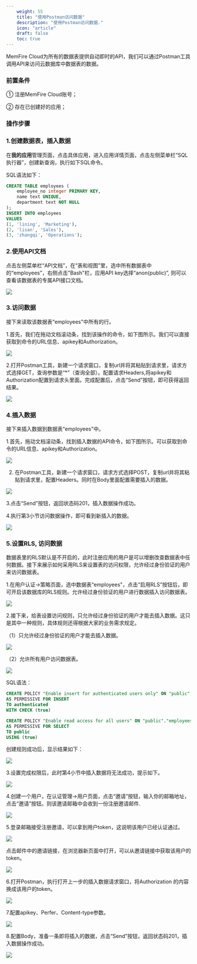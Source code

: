 ```yaml
---
    weight: 55
    title: "使用Postman访问数据"
    description: "使用Postman访问数据."
    icon: "article"
    draft: false
    toc: true
---
```


MemFire Cloud为所有的数据表提供自动即时的API，我们可以通过Postman工具调用API来访问云数据库中数据表的数据。

### 前置条件

① 注册MemFire Cloud账号；

② 存在已创建好的应用；

### 操作步骤

### 1.创建数据表，插入数据

在**我的应用**管理页面，点击具体应用，进入应用详情页面，点击左侧菜单栏“SQL执行器”，创建新查询，执行如下SQL命令。

SQL语法如下：

```SQL
CREATE TABLE employees (
    employee_no integer PRIMARY KEY,
    name text UNIQUE,
    department text NOT NULL
);
INSERT INTO employees 
VALUES 
(1, 'lining', 'Marketing'),
(2, 'lisan', 'Sales'),
(3, 'zhangqi', 'Operations'); 
```

### 2.使用API文档

点击左侧菜单栏“API文档”，在“表和视图”里，选中所有数据表中的“employees”，右侧点击"Bash"栏，应用API key选择“anon(public)”, 则可以查看该数据表的专属API接口文档。

<img src="/docs/img/postman-1.png">

### 3.访问数据

接下来读取该数据表“employees"中所有的行。

1.首先，我们在拖动文档滚动条，找到该操作的命令，如下图所示。我们可以直接获取到命令的URL信息、apikey和Authorization。

<img src="/docs/img/postman-2.png">

2.打开Postman工具，新建一个请求窗口，复制url并将其粘贴到请求里，请求方式选择GET，查询参数是“*”（查询全部）。配置请求Headers,将apikey和Authorization配置到请求头里面。完成配置后，点击“Send”按钮，即可获得返回结果。

<img src="/docs/img/postman-3.png">

### 4.插入数据

接下来插入数据到数据表“employees"中。

1.首先，拖动文档滚动条，找到插入数据的API命令，如下图所示。可以获取到命令的URL信息、apikey和Authorization。

<img src="/docs/img/postman-4.png">

2. 在Postman工具，新建一个请求窗口，请求方式选择POST，复制url并将其粘贴到请求里，配置Headers。同时在Body里面配置需要插入的数据。

<img src="/docs/img/postman-5.png">

3.点击“Send”按钮，返回状态码201，插入数据操作成功。

4.执行第3小节访问数据操作，即可看到新插入的数据。

<img src="/docs/img/postman-6.png">

### 5.设置RLS, 访问数据

数据表里的RLS默认是不开启的，此时注册应用的用户是可以增删改查数据表中任何数据。接下来展示如何采用RLS来设置表的访问权限，允许经过身份验证的用户来访问数据表。

1.在用户认证->策略页面，选中数据表“employees"，点击“启用RLS”按钮后，即可开启该数据库的RLS规则。允许经过身份验证的用户进行数据插入访问数据表。

<img src="/docs/img/postman-7.png">

2.接下来，给表设置访问规则，只允许经过身份验证的用户才能去插入数据。这只是其中一种规则，具体规则还得根据大家的业务需求规定。

（1）只允许经过身份验证的用户才能去插入数据。

<img src="/docs/img/postman-8.png">

（2）允许所有用户访问数据表。

<img src="/docs/img/postman-9.png">

SQL语法：

```SQL
CREATE POLICY "Enable insert for authenticated users only" ON "public"."employees"
AS PERMISSIVE FOR INSERT
TO authenticated
WITH CHECK (true)

CREATE POLICY "Enable read access for all users" ON "public"."employees"
AS PERMISSIVE FOR SELECT
TO public
USING (true)
```

创建规则成功后，显示结果如下：

<img src="/docs/img/postman-10.png">

3.设置完成权限后，此时第4小节中插入数据将无法成功，提示如下。

<img src="/docs/img/postman-11.png">

4.创建一个用户，在认证管理->用户页面，点击“邀请”按钮，输入你的邮箱地址，点击“邀请”按钮。则该邀请邮箱中会收到一份注册邀请邮件.

<img src="/docs/img/postman-12.png">

5.登录邮箱接受注册邀请，可以拿到用户token，这说明该用户已经认证通过。

<img src="/docs/img/postman-13.png">

点击邮件中的邀请链接，在浏览器新页面中打开，可以从邀请链接中获取该用户的token。

<img src="/docs/img/postman-14.png">

6.打开Postman，执行打开上一步的插入数据请求窗口，将Authorization 的内容换成该用户的token。

<img src="/docs/img/postman-15.png">

7.配置apikey、Perfer、Content-type参数。

<img src="/docs/img/postman-16.png">

8.配置Body，准备一条即将插入的数据，点击“Send”按钮，返回状态码201，插入数据操作成功。

<img src="/docs/img/postman-17.png">


